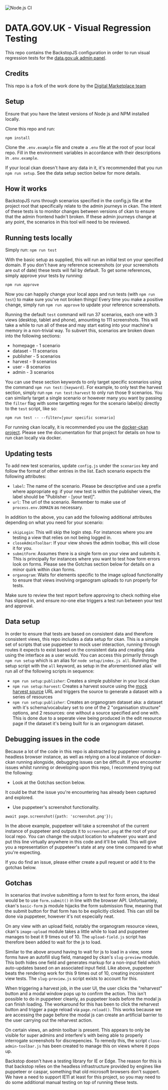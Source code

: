 ![Node.js CI](https://github.com/alphagov/datagovuk-visual-regression-tests/workflows/Node.js%20CI/badge.svg)

# DATA.GOV.UK - Visual Regression Testing
This repo contains the BackstopJS configuration in order to run visual regression tests for the [data.gov.uk admin panel](https://ckan.publishing.service.gov.uk/).

## Credits
This repo is a fork of the work done by the [Digital Marketplace team](https://github.com/alphagov/digitalmarketplace-visual-regression)

## Setup
Ensure that you have the latest versions of Node js and NPM installed locally.

Clone this repo and run:

```
npm install
```

Clone the `.env.example` file and create a `.env` file at the root of your local repo. Fill in the environment variables in accordance with their descriptions in `.env.example`.

If your local ckan doesn't have any data in it, it's recommended that you run `npm run setup`. See the data setup section below for more details.

## How it works
BackstopJS runs through scenarios specified in the config.js file at the project root that specifically relate to the admin journeys in ckan. The intent of these tests is to monitor changes between versions of ckan to ensure that the admin frontend hadn't broken. If these admin journeys change at any point, the scenarios in this tool will need to be reviewed.

## Running tests locally
Simply run:
`npm run test`

With the basic setup as supplied, this will run an initial test on your specified domain. If you don't have any reference screenshots (or your screenshots are out of date) these tests will fail by default. To get some references, simply approve your tests by running:

```
npm run approve
```

Now you can happily change your local apps and run tests (with `npm run test`) to make sure you've not broken things! Every time you make a positive change, simply run `npm run approve` to update your reference screenshots.

Running the default `test` command will run 37 scenarios, each one with 3 views (desktop, tablet and phone), amounting to 111 screenshots. This will take a while to run all of these and may start eating into your machine's memory in a non-trivial way. To subvert this, scenarios are broken down into the following sections:

- homepage - 1 scenario
- dataset - 11 scenarios
- publisher - 5 scenarios
- harvest - 9 scenarios
- user - 8 scenarios
- admin - 3 scenarios

You can use these section keywords to only target specific scenarios using the command `npm run test:[keyword]`. For example, to only test the harvest section, simply run `npm run test:harvest` to only run those 9 scenarios. You can similarly target a single scenario or however many you want by passing the `filter` flag with some targetting regex for the scenario label(s) directly to the `test` script, like so:

```
npm run test -- --filter=[your specific scenario]
```

For running ckan locally, it is recommended you use the [docker-ckan project](https://github.com/alphagov/docker-ckan). Please see the documentation for that project for details on how to run ckan locally via docker.

## Updating tests
To add new test scenarios, update `config.js` under the `scenarios` key and follow the format of other entries in the list. Each scenario expects the following attributes:

- `label`: The name of the scenario. Please be descriptive and use a prefix where appropriate eg: if your new test is within the publisher views, the label should be "Publisher - [your test]".
- `url`: The url of the scenario. Remember to make use of `process.env.DOMAIN` as necessary.

In addition to the above, you can add the following additional attributes depending on what you need for your scenario:

- `skipLogin`: This will skip the login step. For instances where you are testing a view that relies on not being logged in.
- `closeAdminToolbar`: If your view shows the admin toolbar, this will close it for you.
- `submitForm`: Assumes there is a single form on your view and submits it. This is principally for instances where you want to test how form errors look on forms. Please see the Gotchas section below for details on a minor quirk within ckan forms.
- `organogram`: Waits for elements specific to the image upload functionality to ensure that views involving organogram uploads to run properly for tests.

Make sure to review the test report before approving to check nothing else has slipped in, and ensure no-one else triggers a test run between your test and approval.

## Data setup
In order to ensure that tests are based on consistent data and therefore consistent views, this repo includes a data setup for ckan. This is a simple set of scripts that use puppeteer to mock user interaction, running through routes it expects to exist based on the consistent data and creating data using the interface as a user would. You can access this primarily through `npm run setup` which is an alias for `node setup/index.js all`. Running the setup script with the `all` keyword, as setup in the aforementioned alias` will run all of the following scripts in sequence:

- `npm run setup:publisher`: Creates a simple publisher in your local ckan
- `npm run setup:harvest`: Creates a harvest source using the [mock harvest source](https://github.com/alphagov/ckan-mock-harvest-sources) URL and triggers the source to generate a dataset with a series of resources
- `npm run setup:publisher`: Creates an organogram dataset aka: a dataset with it's schema/vocabulary set to one of the 2 "organisation structure" options, and 2 resources: one without a source specified and one with. This is done due to a seperate view being produced in the edit resource page if the dataset it's being built for is an organogram dataset.

## Debugging issues in the code
Because a lot of the code in this repo is abstracted by puppeteer running a headless browser instance, as well as relying on a local instance of docker-ckan running alongside, debugging issues can be difficult. If you encounter issues whilst running or developing upon this repo, I recommend trying out the following:

- Look at the Gotchas section below.

It could be that the issue you're encountering has already been captured and explored.

- Use puppeteer's screenshot functionality.

```
await page.screenshot({path: 'screenshot.png'});
```

In the above example, puppeteer will take a screenshot of the current instance of puppeteer and outputs it to `screenshot.png` at the root of your local repo. You can change the output location to whatever you want and put this line virtually anywhere in this code and it'll be valid. This will give you a representation of puppeteer's state at any one time compared to what you're expecting.

If you do find an issue, please either create a pull request or add it to the gotchas below.

## Gotchas
In scenarios that involve submitting a form to test for form errors, the ideal would be to use `form.submit()` in line with the browser API. Unfortuantely, ckan's `basic-form` js module hijacks the form submission flow, meaning that the submit button for that form has to be explicitly clicked. This can still be done via puppeteer, however it's not especially neat.

On any view with an upload field, notably the organogram resource views, ckan's `image-upload` module takes a little while to load and puppeteer manages to beat it 9 times out of 10. The `upload-field.js` script has therefore been added to wait for the js to load.

Similar to the above around having to wait for js to load in a view, some forms have an autofill slug field, managed by ckan's `slug-preview` module. This both hides one field and generates markup for a non-input field which auto-updates based on an associated input field. Like above, puppeteer beats the rendering work for this 9 times out of 10, creating inconsistent view tests. The `slug-preview.js` script exists to account for this.

When triggering a harvest job, in the user UI, the user clicks the "reharvest" button and a modal window pops up to confirm the action. This isn't possible to do in puppeteer cleanly, as puppeteer loads before the modal js can finish loading. The workaround for this has been to click the reharvest button and trigger a page reload via `page.reload()`. This works because we are accessing the page before the modal js can create an artificial barrier to the user carrying out the reharvest action.

On certain views, an admin toolbar is present. This appears to only be visible for super admins and interfere's with being able to properly interrogate screenshots for discrepencies. To remedy this, the script `close-admin-toolbar.js` has been created to manage this on views where it pops up.

Backstop doesn't have a testing library for IE or Edge. The reason for this is that backstop relies on the headless infrastructure provided by engines like puppeteer or caspar, something that old microsoft browsers don't suppert. We have a need to support IE11 at least for this project, so you may need to do some additional manual testing on top of running these tests.